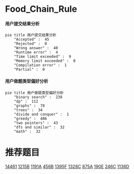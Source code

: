 # Food_Chain_Rule

<!-- tabs:start -->



#### **用户提交结果分析**

```mermaid
pie title 用户提交结果分析
    "Accepted" :  45
    "Rejected" :  0
    "Wrong answer" :  40
    "Runtime error" :  4
    "Time limit exceeded" :  9
    "Memory limit exceeded" :  0
    "Compilation error" :  1
    "Partial" :  0
```

#### **用户做题类型偏好分析**

```mermaid
pie title 用户做题类型偏好分析
    "binary search" :  238
    "dp" :  112
    "graphs" :  78
    "trees" :  34
    "divide and conquer" :  1
    "greedy" :  486
    "two pointers" :  43
    "dfs and similar" :  32
    "math" :  32
```



<!-- tabs:end -->
# 推荐题目
[14461](https://codeforces.com/contest/1446/problem/1)
[1215B](https://codeforces.com/contest/1215/problem/B)
[1191A](https://codeforces.com/contest/1191/problem/A)
[456B](https://codeforces.com/contest/456/problem/B)
[1395F](https://codeforces.com/contest/1395/problem/F)
[1328C](https://codeforces.com/contest/1328/problem/C)
[875A](https://codeforces.com/contest/875/problem/A)
[190E](https://codeforces.com/contest/190/problem/E)
[246C](https://codeforces.com/contest/246/problem/C)
[1136D](https://codeforces.com/contest/1136/problem/D)
